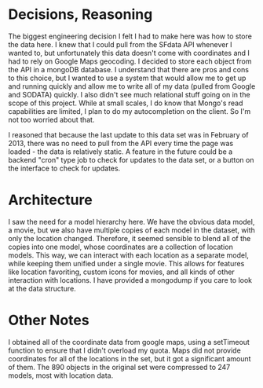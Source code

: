 Decisions, Reasoning
====================
The biggest engineering decision I felt I had to make here was how to store the data here. I knew that I could pull from the SFdata API whenever I wanted to, but unfortunately this data doesn't come with coordinates and I had to rely on Google Maps geocoding. I decided to store each object from the API in a mongoDB database. I understand that there are pros and cons to this choice, but I wanted to use a system that would allow me to get up and running quickly and allow me to write all of my data (pulled from Google and SODATA) quickly. I also didn't see much relational stuff going on in the scope of this project. While at small scales, I do know that Mongo's read capabilities are limited, I plan to do my autocompletion on the client. So I'm not too worried about that.

I reasoned that because the last update to this data set was in February of 2013, there was no need to pull from the API every time the page was loaded - the data is relatively static. A feature in the future could be a backend "cron" type job to check for updates to the data set, or a button on the interface to check for updates.

Architecture
===========
I saw the need for a model hierarchy here. We have the obvious data model, a movie, but we also have multiple copies of each model in the dataset, with only the location changed. Therefore, it seemed sensible to blend all of the copies into one model, whose coordinates are a collection of location models. This way, we can interact with each location as a separate model, while keeping them unified under a single movie. This allows for features like location favoriting, custom icons for movies, and all kinds of other interaction with locations. I have provided a mongodump if you care to look at the data structure.


Other Notes
==========
I obtained all of the coordinate data from google maps, using a setTimeout function to ensure that I didn't overload my quota. Maps did not provide coordinates for all of the locations in the set, but it got a significant amount of them. The 890 objects in the original set were compressed to 247 models, most with location data.